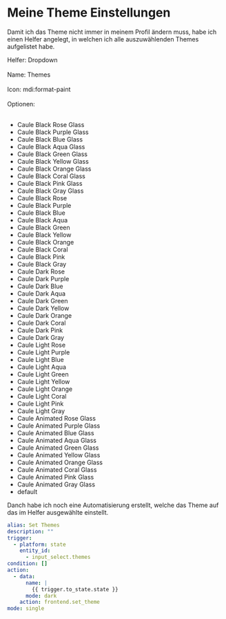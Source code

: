 # Meine Theme Einstellungen

Damit ich das Theme nicht immer in meinem Profil ändern muss, habe ich einen Helfer angelegt, in welchen ich alle auszuwählenden Themes aufgelistet habe.

Helfer: Dropdown<br><br>
Name: Themes<br><br>
Icon: mdi:format-paint<br><br>
Optionen:<br><br>
- Caule Black Rose Glass
- Caule Black Purple Glass
- Caule Black Blue Glass
- Caule Black Aqua Glass
- Caule Black Green Glass
- Caule Black Yellow Glass
- Caule Black Orange Glass
- Caule Black Coral Glass
- Caule Black Pink Glass
- Caule Black Gray Glass
- Caule Black Rose
- Caule Black Purple
- Caule Black Blue
- Caule Black Aqua
- Caule Black Green
- Caule Black Yellow
- Caule Black Orange
- Caule Black Coral
- Caule Black Pink
- Caule Black Gray
- Caule Dark Rose
- Caule Dark Purple
- Caule Dark Blue
- Caule Dark Aqua
- Caule Dark Green
- Caule Dark Yellow
- Caule Dark Orange
- Caule Dark Coral
- Caule Dark Pink
- Caule Dark Gray
- Caule Light Rose
- Caule Light Purple
- Caule Light Blue
- Caule Light Aqua
- Caule Light Green
- Caule Light Yellow
- Caule Light Orange
- Caule Light Coral
- Caule Light Pink
- Caule Light Gray
- Caule Animated Rose Glass
- Caule Animated Purple Glass
- Caule Animated Blue Glass
- Caule Animated Aqua Glass
- Caule Animated Green Glass
- Caule Animated Yellow Glass
- Caule Animated Orange Glass
- Caule Animated Coral Glass
- Caule Animated Pink Glass
- Caule Animated Gray Glass
- default


Danch habe ich noch eine Automatisierung erstellt, welche das Theme auf das im Helfer ausgewählte einstellt.

```yaml
alias: Set Themes
description: ""
trigger:
  - platform: state
    entity_id:
      - input_select.themes
condition: []
action:
  - data:
      name: |
        {{ trigger.to_state.state }}
      mode: dark
    action: frontend.set_theme
mode: single
```


